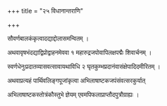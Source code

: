 +++
title = "२५ विधानान्तराणि"

+++

सौवर्णबालकंकृत्वादद्याद्दोलासमन्वितम् ।

अथवावृषभंदद्याद्विप्रोद्वाहनमेववा १ महारुद्रजपोवापिलक्षपद्मैः शिवार्चनम् ।

स्वर्णधेनुःप्रदातव्यासवत्सावायथाविधि २ घृतकुम्भप्रदानंवासंक्षेपादिदमीरितम् ।

अथवाप्रत्यहं पार्थिवलिङ्गपूजांकृत्वा अभिलाषाष्टकजपंसंवत्सरकुर्यात्

अभिलाषाष्टकस्तोत्रंकौस्तुभे ज्ञेयम् एवमपिफलाप्राप्तौदपुत्रौग्राह्यः ।
